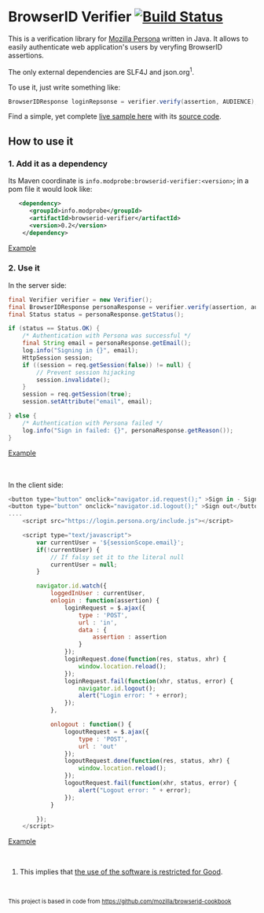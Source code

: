 # BrowserID Verifier   [![Build Status](https://snap-ci.com/user454322/browserid-verifier/branch/master/build_image)](https://snap-ci.com/user454322/browserid-verifier/branch/master)

This is a verification library for [Mozilla Persona](https://login.persona.org/about) written in Java. It allows to easily authenticate web application's users by veryfing BrowserID assertions.


The only external dependencies are SLF4J and json.org<sup>1</sup>. 


To use it, just write something like:
```java
BrowserIDResponse loginRepsonse = verifier.verify(assertion, AUDIENCE);
```

Find a simple, yet complete [live sample here](https://browseridverifiersample-user454322.rhcloud.com) with its [source code](https://github.com/user454322/browserid-verifier/tree/master/sample/app).

## How to use it
### 1. Add it as a dependency
 Its Maven coordinate is `info.modprobe:browserid-verifier:<version>`; in a pom file it would look like:
```xml
   <dependency>
      <groupId>info.modprobe</groupId>
      <artifactId>browserid-verifier</artifactId>
      <version>0.2</version>
    </dependency>
```

[Example](https://github.com/user454322/browserid-verifier/blob/master/sample/app/pom.xml#L19-23)



### 2. Use it
In the server side:
```java
final Verifier verifier = new Verifier();
final BrowserIDResponse personaResponse = verifier.verify(assertion, audience);
final Status status = personaResponse.getStatus();

if (status == Status.OK) {
	/* Authentication with Persona was successful */
	final String email = personaResponse.getEmail();
	log.info("Signing in {}", email);
	HttpSession session;
	if ((session = req.getSession(false)) != null) {
		// Prevent session hijacking
		session.invalidate();
	}
	session = req.getSession(true);	
	session.setAttribute("email", email);

} else {
	/* Authentication with Persona failed */
	log.info("Sign in failed: {}", personaResponse.getReason());
}
```
[Example](https://github.com/user454322/browserid-verifier/blob/master/sample/app/src/main/java/info/modprobe/browserid/sample/servlet/In.java#L42-63)


　　 

In the client side:
```javascript
<button type="button" onclick="navigator.id.request();" >Sign in - Sign up</button>
<button type="button" onclick="navigator.id.logout();" >Sign out</button>
....
	<script src="https://login.persona.org/include.js"></script>

	<script type="text/javascript">
		var currentUser = '${sessionScope.email}';
		if(!currentUser) {
			// If falsy set it to the literal null
			currentUser = null;
		}

		navigator.id.watch({
			loggedInUser : currentUser,
			onlogin : function(assertion) {				
				loginRequest = $.ajax({
					type : 'POST',
					url : 'in',
					data : {
						assertion : assertion
					}
				});
				loginRequest.done(function(res, status, xhr) {
					window.location.reload();
				});
				loginRequest.fail(function(xhr, status, error) {
					navigator.id.logout();
					alert("Login error: " + error);
				});
			},

			onlogout : function() {
				logoutRequest = $.ajax({
					type : 'POST',
					url : 'out'
				});
				logoutRequest.done(function(res, status, xhr) {
					window.location.reload();
				});
				logoutRequest.fail(function(xhr, status, error) {
					alert("Logout error: " + error);
				});
			}

		});
	</script>

```
[Example](https://github.com/user454322/browserid-verifier/blob/master/sample/app/src/main/webapp/index.jsp#L42-84)

<br />

1. This implies that [the use of the software is restricted for Good](http://www.json.org/license.html).

<br />

<sub>This project is based in code from https://github.com/mozilla/browserid-cookbook</sub>


